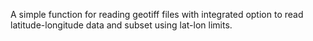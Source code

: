 A simple function for reading geotiff files with integrated option to read latitude-longitude data and subset using lat-lon limits.

